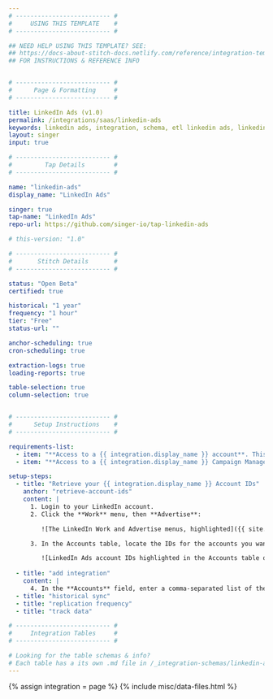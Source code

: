 ```yaml
---
# -------------------------- #
#     USING THIS TEMPLATE    #
# -------------------------- #

## NEED HELP USING THIS TEMPLATE? SEE:
## https://docs-about-stitch-docs.netlify.com/reference/integration-templates/saas/
## FOR INSTRUCTIONS & REFERENCE INFO


# -------------------------- #
#      Page & Formatting     #
# -------------------------- #

title: LinkedIn Ads (v1.0)
permalink: /integrations/saas/linkedin-ads
keywords: linkedin ads, integration, schema, etl linkedin ads, linkedin ads etl, linkedin ads schema, linkedin, 
layout: singer
input: true

# -------------------------- #
#         Tap Details        #
# -------------------------- #

name: "linkedin-ads"
display_name: "LinkedIn Ads"

singer: true 
tap-name: "LinkedIn Ads"
repo-url: https://github.com/singer-io/tap-linkedin-ads

# this-version: "1.0"

# -------------------------- #
#       Stitch Details       #
# -------------------------- #

status: "Open Beta"
certified: true 

historical: "1 year"
frequency: "1 hour"
tier: "Free"
status-url: ""

anchor-scheduling: true
cron-scheduling: true

extraction-logs: true
loading-reports: true

table-selection: true
column-selection: true


# -------------------------- #
#      Setup Instructions    #
# -------------------------- #

requirements-list:
  - item: "**Access to a {{ integration.display_name }} account**. This is necessary to login to the Campaign Manager account."
  - item: "**Access to a {{ integration.display_name }} Campaign Manager account**. Verify that you have access to use the Ad accounts you want to replicate data from. This is necessary to connect to Stitch."

setup-steps:
  - title: "Retrieve your {{ integration.display_name }} Account IDs"
    anchor: "retrieve-account-ids"
    content: |
      1. Login to your LinkedIn account.
      2. Click the **Work** menu, then **Advertise**:

         ![The LinkedIn Work and Advertise menus, highlighted]({{ site.baseurl }}/images/integrations/linkedin-ads-work-dropdown.png){:style="max-width: 400px"}

      3. In the Accounts table, locate the IDs for the accounts you want to replicate data from:

         ![LinkedIn Ads account IDs highlighted in the Accounts table of the Campaign Manager page.]({{ site.baseurl }}/images/integrations/linkedin-ads-account-ids.png){:style="max-width: 500px"}
      
  - title: "add integration"
    content: |
      4. In the **Accounts** field, enter a comma-separated list of the account IDs of the campaign accounts you want to replicate data from. These will be the account IDs you retrieved in [Step 1](#retrieve-account-ids). For example: `503123456, 503234567`, etc.
  - title: "historical sync"
  - title: "replication frequency"
  - title: "track data"

# -------------------------- #
#     Integration Tables     #
# -------------------------- #

# Looking for the table schemas & info?
# Each table has a its own .md file in /_integration-schemas/linkedin-ads/v1
---
```

{% assign integration = page %}
{% include misc/data-files.html %}